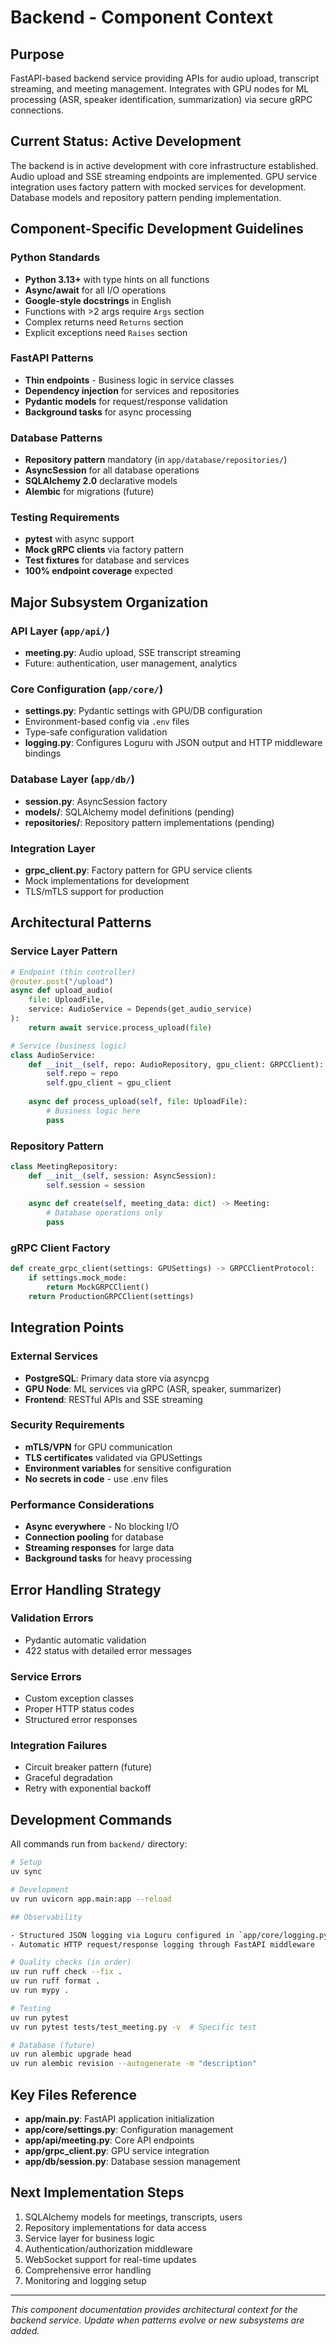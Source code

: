 # Backend - Component Context

## Purpose
FastAPI-based backend service providing APIs for audio upload, transcript streaming, and meeting management. Integrates with GPU nodes for ML processing (ASR, speaker identification, summarization) via secure gRPC connections.

## Current Status: Active Development
The backend is in active development with core infrastructure established. Audio upload and SSE streaming endpoints are implemented. GPU service integration uses factory pattern with mocked services for development. Database models and repository pattern pending implementation.

## Component-Specific Development Guidelines

### Python Standards
- **Python 3.13+** with type hints on all functions
- **Async/await** for all I/O operations
- **Google-style docstrings** in English
- Functions with >2 args require `Args` section
- Complex returns need `Returns` section
- Explicit exceptions need `Raises` section

### FastAPI Patterns
- **Thin endpoints** - Business logic in service classes
- **Dependency injection** for services and repositories
- **Pydantic models** for request/response validation
- **Background tasks** for async processing

### Database Patterns
- **Repository pattern** mandatory (in `app/database/repositories/`)
- **AsyncSession** for all database operations
- **SQLAlchemy 2.0** declarative models
- **Alembic** for migrations (future)

### Testing Requirements
- **pytest** with async support
- **Mock gRPC clients** via factory pattern
- **Test fixtures** for database and services
- **100% endpoint coverage** expected

## Major Subsystem Organization

### API Layer (`app/api/`)
- **meeting.py**: Audio upload, SSE transcript streaming
- Future: authentication, user management, analytics

### Core Configuration (`app/core/`)
- **settings.py**: Pydantic settings with GPU/DB configuration
- Environment-based config via `.env` files
- Type-safe configuration validation
- **logging.py**: Configures Loguru with JSON output and HTTP middleware bindings

### Database Layer (`app/db/`)
- **session.py**: AsyncSession factory
- **models/**: SQLAlchemy model definitions (pending)
- **repositories/**: Repository pattern implementations (pending)

### Integration Layer
- **grpc_client.py**: Factory pattern for GPU service clients
- Mock implementations for development
- TLS/mTLS support for production

## Architectural Patterns

### Service Layer Pattern
```python
# Endpoint (thin controller)
@router.post("/upload")
async def upload_audio(
    file: UploadFile,
    service: AudioService = Depends(get_audio_service)
):
    return await service.process_upload(file)

# Service (business logic)
class AudioService:
    def __init__(self, repo: AudioRepository, gpu_client: GRPCClient):
        self.repo = repo
        self.gpu_client = gpu_client
    
    async def process_upload(self, file: UploadFile):
        # Business logic here
        pass
```

### Repository Pattern
```python
class MeetingRepository:
    def __init__(self, session: AsyncSession):
        self.session = session
    
    async def create(self, meeting_data: dict) -> Meeting:
        # Database operations only
        pass
```

### gRPC Client Factory
```python
def create_grpc_client(settings: GPUSettings) -> GRPCClientProtocol:
    if settings.mock_mode:
        return MockGRPCClient()
    return ProductionGRPCClient(settings)
```

## Integration Points

### External Services
- **PostgreSQL**: Primary data store via asyncpg
- **GPU Node**: ML services via gRPC (ASR, speaker, summarizer)
- **Frontend**: RESTful APIs and SSE streaming

### Security Requirements
- **mTLS/VPN** for GPU communication
- **TLS certificates** validated via GPUSettings
- **Environment variables** for sensitive configuration
- **No secrets in code** - use .env files

### Performance Considerations
- **Async everywhere** - No blocking I/O
- **Connection pooling** for database
- **Streaming responses** for large data
- **Background tasks** for heavy processing

## Error Handling Strategy

### Validation Errors
- Pydantic automatic validation
- 422 status with detailed error messages

### Service Errors
- Custom exception classes
- Proper HTTP status codes
- Structured error responses

### Integration Failures
- Circuit breaker pattern (future)
- Graceful degradation
- Retry with exponential backoff

## Development Commands

All commands run from `backend/` directory:

```bash
# Setup
uv sync

# Development
uv run uvicorn app.main:app --reload

## Observability

- Structured JSON logging via Loguru configured in `app/core/logging.py`
- Automatic HTTP request/response logging through FastAPI middleware

# Quality checks (in order)
uv run ruff check --fix .
uv run ruff format .
uv run mypy .

# Testing
uv run pytest
uv run pytest tests/test_meeting.py -v  # Specific test

# Database (future)
uv run alembic upgrade head
uv run alembic revision --autogenerate -m "description"
```

## Key Files Reference

- **app/main.py**: FastAPI application initialization
- **app/core/settings.py**: Configuration management
- **app/api/meeting.py**: Core API endpoints
- **app/grpc_client.py**: GPU service integration
- **app/db/session.py**: Database session management

## Next Implementation Steps

1. SQLAlchemy models for meetings, transcripts, users
2. Repository implementations for data access
3. Service layer for business logic
4. Authentication/authorization middleware
5. WebSocket support for real-time updates
6. Comprehensive error handling
7. Monitoring and logging setup

---

*This component documentation provides architectural context for the backend service. Update when patterns evolve or new subsystems are added.*